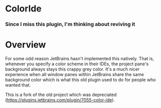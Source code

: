 # ColorIde

### Since I miss this plugin, I'm thinking about reviving it

# Overview
For some odd reason JetBrains hasn't implemented this natively.  That is, whenever you specify a color scheme in their IDEs, the project pane's background always stays this crappy grey color.  It's a much nicer experience when all window panes within JetBrains share the same background color which is what this old plugin used to do for people who wanted that.

This is a fork of the old project which was depreciated (https://plugins.jetbrains.com/plugin/7055-color-ide).

